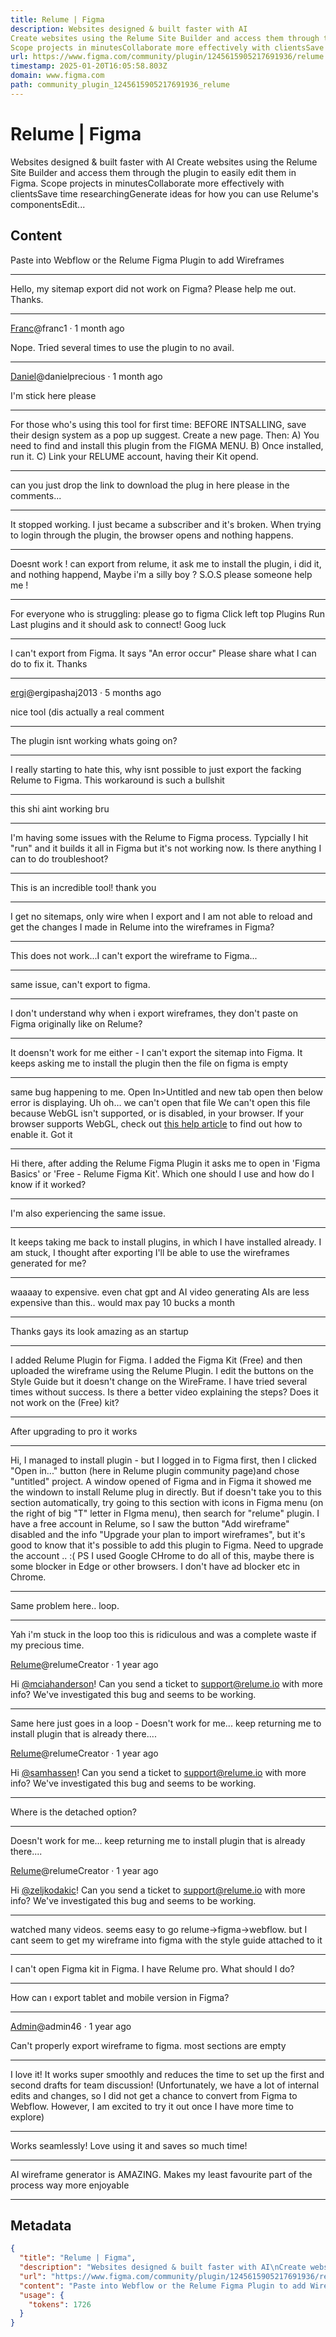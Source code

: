 ```yaml
---
title: Relume | Figma
description: Websites designed & built faster with AI
Create websites using the Relume Site Builder and access them through the plugin to easily edit them in Figma.
Scope projects in minutesCollaborate more effectively with clientsSave time researchingGenerate ideas for how you can use Relume's componentsEdit...
url: https://www.figma.com/community/plugin/1245615905217691936/relume
timestamp: 2025-01-20T16:05:58.803Z
domain: www.figma.com
path: community_plugin_1245615905217691936_relume
---
```


# Relume | Figma


Websites designed & built faster with AI
Create websites using the Relume Site Builder and access them through the plugin to easily edit them in Figma.
Scope projects in minutesCollaborate more effectively with clientsSave time researchingGenerate ideas for how you can use Relume's componentsEdit...


## Content

Paste into Webflow or the Relume Figma Plugin to add Wireframes

* * *

Hello, my sitemap export did not work on Figma? Please help me out. Thanks.

* * *

[Franc](https://www.figma.com/@franc1)@franc1 · 1 month ago

Nope. Tried several times to use the plugin to no avail.

* * *

[Daniel](https://www.figma.com/@danielprecious)@danielprecious · 1 month ago

I'm stick here please

* * *

For those who's using this tool for first time: BEFORE INTSALLING, save their design system as a pop up suggest. Create a new page. Then: A) You need to find and install this plugin from the FIGMA MENU. B) Once installed, run it. C) Link your RELUME account, having their Kit opend.

* * *

can you just drop the link to download the plug in here please in the comments...

* * *

It stopped working. I just became a subscriber and it's broken. When trying to login through the plugin, the browser opens and nothing happens.

* * *

Doesnt work ! can export from relume, it ask me to install the plugin, i did it, and nothing happend, Maybe i'm a silly boy ? S.O.S please someone help me !

* * *

For everyone who is struggling: please go to figma Click left top Plugins Run Last plugins and it should ask to connect! Goog luck

* * *

I can't export from Figma. It says "An error occur" Please share what I can do to fix it. Thanks

* * *

[ergi](https://www.figma.com/@ergipashaj2013)@ergipashaj2013 · 5 months ago

nice tool (dis actually a real comment

* * *

The plugin isnt working whats going on?

* * *

I really starting to hate this, why isnt possible to just export the facking Relume to Figma. This workaround is such a bullshit

* * *

this shi aint working bru

* * *

I'm having some issues with the Relume to Figma process. Typcially I hit "run" and it builds it all in Figma but it's not working now. Is there anything I can to do troubleshoot?

* * *

This is an incredible tool! thank you

* * *

I get no sitemaps, only wire when I export and I am not able to reload and get the changes I made in Relume into the wireframes in Figma?

* * *

This does not work...I can't export the wireframe to Figma...

* * *

same issue, can't export to figma.

* * *

I don't understand why when i export wireframes, they don't paste on Figma originally like on Relume?

* * *

It doensn't work for me either - I can't export the sitemap into Figma. It keeps asking me to install the plugin then the file on figma is empty

* * *

same bug happening to me. Open In\>Untitled and new tab open then below error is displaying. Uh oh… we can't open that file We can't open this file because WebGL isn't supported, or is disabled, in your browser. If your browser supports WebGL, check out [this help article](https://help.figma.com/hc/articles/360039828614) to find out how to enable it. Got it

* * *

Hi there, after adding the Relume Figma Plugin it asks me to open in 'Figma Basics' or 'Free - Relume Figma Kit'. Which one should I use and how do I know if it worked?

* * *

I'm also experiencing the same issue.

* * *

It keeps taking me back to install plugins, in which I have installed already. I am stuck, I thought after exporting I'll be able to use the wireframes generated for me?

* * *

waaaay to expensive. even chat gpt and AI video generating AIs are less expensive than this.. would max pay 10 bucks a month

* * *

Thanks gays its look amazing as an startup

* * *

I added Relume Plugin for Figma. I added the Figma Kit (Free) and then uploaded the wireframe using the Relume Plugin. I edit the buttons on the Style Guide but it doesn't change on the WireFrame. I have tried several times without success. Is there a better video explaining the steps? Does it not work on the (Free) kit?

* * *

After upgrading to pro it works

* * *

Hi, I managed to install plugin - but I logged in to Figma first, then I clicked "Open in..." button (here in Relume plugin community page)and chose "untitled" project. A window opened of Figma and in Figma it showed me the windown to install Relume plug in directly. But if doesn't take you to this section automatically, try going to this section with icons in Figma menu (on the right of big "T" letter in FIgma menu), then search for "relume" plugin. I have a free account in Relume, so I saw the button "Add wireframe" disabled and the info "Upgrade your plan to import wireframes", but it's good to know that it's possible to add this plugin to Figma. Need to upgrade the account .. :( PS I used Google CHrome to do all of this, maybe there is some blocker in Edge or other browsers. I don't have ad blocker etc in Chrome.

* * *

Same problem here.. loop.

* * *

Yah i'm stuck in the loop too this is ridiculous and was a complete waste if my precious time.

[Relume](https://www.figma.com/@relume)@relumeCreator · 1 year ago

Hi [@mciahanderson](https://www.figma.com/@mciahanderson)! Can you send a ticket to support@relume.io with more info? We've investigated this bug and seems to be working.

* * *

Same here just goes in a loop - Doesn't work for me... keep returning me to install plugin that is already there....

[Relume](https://www.figma.com/@relume)@relumeCreator · 1 year ago

Hi [@samhassen](https://www.figma.com/@samhassen)! Can you send a ticket to support@relume.io with more info? We've investigated this bug and seems to be working.

* * *

Where is the detached option?

* * *

Doesn't work for me... keep returning me to install plugin that is already there....

[Relume](https://www.figma.com/@relume)@relumeCreator · 1 year ago

Hi [@zeljkodakic](https://www.figma.com/@zeljkodakic)! Can you send a ticket to support@relume.io with more info? We've investigated this bug and seems to be working.

* * *

watched many videos. seems easy to go relume-\>figma-\>webflow. but I cant seem to get my wireframe into figma with the style guide attached to it

* * *

I can't open Figma kit in Figma. I have Relume pro. What should I do?

* * *

How can ı export tablet and mobile version in Figma?

* * *

[Admin](https://www.figma.com/@admin46)@admin46 · 1 year ago

Can't properly export wireframe to figma. most sections are empty

* * *

I love it! It works super smoothly and reduces the time to set up the first and second drafts for team discussion! (Unfortunately, we have a lot of internal edits and changes, so I did not get a chance to convert from Figma to Webflow. However, I am excited to try it out once I have more time to explore)

* * *

Works seamlessly! Love using it and saves so much time!

* * *

AI wireframe generator is AMAZING. Makes my least favourite part of the process way more enjoyable

* * *

## Metadata

```json
{
  "title": "Relume | Figma",
  "description": "Websites designed & built faster with AI\nCreate websites using the Relume Site Builder and access them through the plugin to easily edit them in Figma.\nScope projects in minutesCollaborate more effectively with clientsSave time researchingGenerate ideas for how you can use Relume's componentsEdit...",
  "url": "https://www.figma.com/community/plugin/1245615905217691936/relume",
  "content": "Paste into Webflow or the Relume Figma Plugin to add Wireframes\n\n* * *\n\nHello, my sitemap export did not work on Figma? Please help me out. Thanks.\n\n* * *\n\n[Franc](https://www.figma.com/@franc1)@franc1 · 1 month ago\n\nNope. Tried several times to use the plugin to no avail.\n\n* * *\n\n[Daniel](https://www.figma.com/@danielprecious)@danielprecious · 1 month ago\n\nI'm stick here please\n\n* * *\n\nFor those who's using this tool for first time: BEFORE INTSALLING, save their design system as a pop up suggest. Create a new page. Then: A) You need to find and install this plugin from the FIGMA MENU. B) Once installed, run it. C) Link your RELUME account, having their Kit opend.\n\n* * *\n\ncan you just drop the link to download the plug in here please in the comments...\n\n* * *\n\nIt stopped working. I just became a subscriber and it's broken. When trying to login through the plugin, the browser opens and nothing happens.\n\n* * *\n\nDoesnt work ! can export from relume, it ask me to install the plugin, i did it, and nothing happend, Maybe i'm a silly boy ? S.O.S please someone help me !\n\n* * *\n\nFor everyone who is struggling: please go to figma Click left top Plugins Run Last plugins and it should ask to connect! Goog luck\n\n* * *\n\nI can't export from Figma. It says \"An error occur\" Please share what I can do to fix it. Thanks\n\n* * *\n\n[ergi](https://www.figma.com/@ergipashaj2013)@ergipashaj2013 · 5 months ago\n\nnice tool (dis actually a real comment\n\n* * *\n\nThe plugin isnt working whats going on?\n\n* * *\n\nI really starting to hate this, why isnt possible to just export the facking Relume to Figma. This workaround is such a bullshit\n\n* * *\n\nthis shi aint working bru\n\n* * *\n\nI'm having some issues with the Relume to Figma process. Typcially I hit \"run\" and it builds it all in Figma but it's not working now. Is there anything I can to do troubleshoot?\n\n* * *\n\nThis is an incredible tool! thank you\n\n* * *\n\nI get no sitemaps, only wire when I export and I am not able to reload and get the changes I made in Relume into the wireframes in Figma?\n\n* * *\n\nThis does not work...I can't export the wireframe to Figma...\n\n* * *\n\nsame issue, can't export to figma.\n\n* * *\n\nI don't understand why when i export wireframes, they don't paste on Figma originally like on Relume?\n\n* * *\n\nIt doensn't work for me either - I can't export the sitemap into Figma. It keeps asking me to install the plugin then the file on figma is empty\n\n* * *\n\nsame bug happening to me. Open In\\>Untitled and new tab open then below error is displaying. Uh oh… we can't open that file We can't open this file because WebGL isn't supported, or is disabled, in your browser. If your browser supports WebGL, check out [this help article](https://help.figma.com/hc/articles/360039828614) to find out how to enable it. Got it\n\n* * *\n\nHi there, after adding the Relume Figma Plugin it asks me to open in 'Figma Basics' or 'Free - Relume Figma Kit'. Which one should I use and how do I know if it worked?\n\n* * *\n\nI'm also experiencing the same issue.\n\n* * *\n\nIt keeps taking me back to install plugins, in which I have installed already. I am stuck, I thought after exporting I'll be able to use the wireframes generated for me?\n\n* * *\n\nwaaaay to expensive. even chat gpt and AI video generating AIs are less expensive than this.. would max pay 10 bucks a month\n\n* * *\n\nThanks gays its look amazing as an startup\n\n* * *\n\nI added Relume Plugin for Figma. I added the Figma Kit (Free) and then uploaded the wireframe using the Relume Plugin. I edit the buttons on the Style Guide but it doesn't change on the WireFrame. I have tried several times without success. Is there a better video explaining the steps? Does it not work on the (Free) kit?\n\n* * *\n\nAfter upgrading to pro it works\n\n* * *\n\nHi, I managed to install plugin - but I logged in to Figma first, then I clicked \"Open in...\" button (here in Relume plugin community page)and chose \"untitled\" project. A window opened of Figma and in Figma it showed me the windown to install Relume plug in directly. But if doesn't take you to this section automatically, try going to this section with icons in Figma menu (on the right of big \"T\" letter in FIgma menu), then search for \"relume\" plugin. I have a free account in Relume, so I saw the button \"Add wireframe\" disabled and the info \"Upgrade your plan to import wireframes\", but it's good to know that it's possible to add this plugin to Figma. Need to upgrade the account .. :( PS I used Google CHrome to do all of this, maybe there is some blocker in Edge or other browsers. I don't have ad blocker etc in Chrome.\n\n* * *\n\nSame problem here.. loop.\n\n* * *\n\nYah i'm stuck in the loop too this is ridiculous and was a complete waste if my precious time.\n\n[Relume](https://www.figma.com/@relume)@relumeCreator · 1 year ago\n\nHi [@mciahanderson](https://www.figma.com/@mciahanderson)! Can you send a ticket to support@relume.io with more info? We've investigated this bug and seems to be working.\n\n* * *\n\nSame here just goes in a loop - Doesn't work for me... keep returning me to install plugin that is already there....\n\n[Relume](https://www.figma.com/@relume)@relumeCreator · 1 year ago\n\nHi [@samhassen](https://www.figma.com/@samhassen)! Can you send a ticket to support@relume.io with more info? We've investigated this bug and seems to be working.\n\n* * *\n\nWhere is the detached option?\n\n* * *\n\nDoesn't work for me... keep returning me to install plugin that is already there....\n\n[Relume](https://www.figma.com/@relume)@relumeCreator · 1 year ago\n\nHi [@zeljkodakic](https://www.figma.com/@zeljkodakic)! Can you send a ticket to support@relume.io with more info? We've investigated this bug and seems to be working.\n\n* * *\n\nwatched many videos. seems easy to go relume-\\>figma-\\>webflow. but I cant seem to get my wireframe into figma with the style guide attached to it\n\n* * *\n\nI can't open Figma kit in Figma. I have Relume pro. What should I do?\n\n* * *\n\nHow can ı export tablet and mobile version in Figma?\n\n* * *\n\n[Admin](https://www.figma.com/@admin46)@admin46 · 1 year ago\n\nCan't properly export wireframe to figma. most sections are empty\n\n* * *\n\nI love it! It works super smoothly and reduces the time to set up the first and second drafts for team discussion! (Unfortunately, we have a lot of internal edits and changes, so I did not get a chance to convert from Figma to Webflow. However, I am excited to try it out once I have more time to explore)\n\n* * *\n\nWorks seamlessly! Love using it and saves so much time!\n\n* * *\n\nAI wireframe generator is AMAZING. Makes my least favourite part of the process way more enjoyable\n\n* * *",
  "usage": {
    "tokens": 1726
  }
}
```
